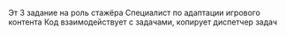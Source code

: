 Эт 3 задание на роль стажёра Специалист по адаптации игрового контента
Код взаимодействует с задачами, копирует диспетчер задач
